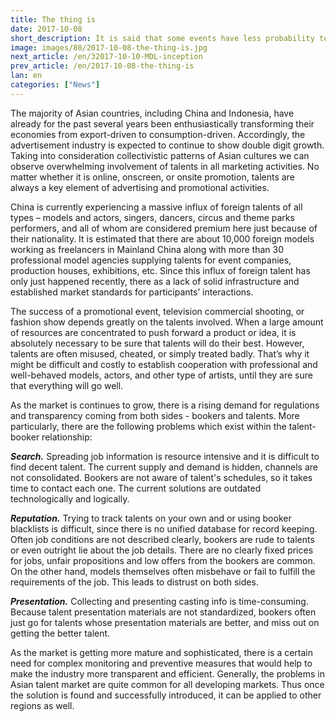 ```yaml
---
title: The thing is
date: 2017-10-08
short_description: It is said that some events have less probability to happen and some more.
image: images/80/2017-10-08-the-thing-is.jpg
next_article: /en/32017-10-10-MDL-inception
prev_article: /en/2017-10-08-the-thing-is
lan: en
categories: ["News"]
---
```


The majority of Asian countries, including China and Indonesia, have already for the past several years been enthusiastically transforming their economies from export-driven to consumption-driven. Accordingly, the advertisement industry is expected to continue to show double digit growth. Taking into consideration collectivistic patterns of Asian cultures we can observe overwhelming involvement of talents in all marketing activities. No matter whether it is online, onscreen, or onsite promotion, talents are always a key element of advertising and promotional activities.

China is currently experiencing a massive influx of foreign talents of all types – models and actors, singers, dancers, circus and theme parks performers, and all of whom are considered premium here just because of their nationality. It is estimated that there are about 10,000 foreign models working as freelancers in Mainland China along with more than 30 professional model agencies supplying talents for event companies, production houses, exhibitions, etc. Since this influx of foreign talent has only just happened recently, there as a lack of solid infrastructure and established market standards for participants’ interactions.

The success of a promotional event, television commercial shooting, or fashion show depends greatly on the talents involved. When a large amount of resources are concentrated to push forward a product or idea, it is absolutely necessary to be sure that talents will do their best. However, talents are often misused, cheated, or simply treated badly. That’s why it might be difficult and costly to establish cooperation with professional and well-behaved models, actors, and other type of artists, until they are sure that everything will go well. 

As the market is continues to grow, there is a rising demand for regulations and transparency coming from both sides - bookers and talents.  More particularly, there are the following problems which exist within the talent-booker relationship:

***Search.*** Spreading job information is resource intensive and it is difficult to find decent talent. The current supply and demand is hidden, channels are not consolidated. Bookers are not aware of talent's schedules, so it takes time to contact each one. The current solutions are outdated technologically and logically.

***Reputation.*** Trying to track talents on your own and or using booker blacklists is difficult, since there is no unified database for record keeping. Often job conditions are not described clearly, bookers are rude to talents or even outright lie about the job details. There are no clearly fixed prices for jobs, unfair propositions and low offers from the bookers are common. On the other hand, models themselves often misbehave or fail to fulfill the requirements of the job. This leads to distrust on both sides.

***Presentation.*** Collecting and presenting casting info is time-consuming. Because talent presentation materials are not standardized, bookers often just go for talents whose presentation materials are better, and miss out on getting the better talent.

As the market is getting more mature and sophisticated, there is a certain need for complex monitoring and preventive measures that would help to make the industry more transparent and efficient. Generally, the problems in Asian talent market are quite common for all developing markets. Thus once the solution is found and successfully introduced, it can be applied to other regions as well.
